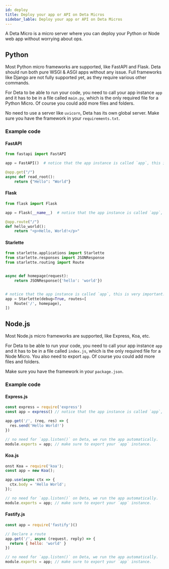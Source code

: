 ```yaml
---
id: deploy
title: Deploy your app or API on Deta Micros
sidebar_lable: Deploy your app or API on Deta Micros
---
```


A Deta Micro is a micro server where you can deploy your Python or Node web app without worrying about ops.

## Python

Most Python micro frameworks are supported, like FastAPI and Flask. Deta should run both pure WSGI & ASGI apps without any issue.
Full frameworks like Django are not fully supported yet, as they require various other commands.

For Deta to be able to run your code, you need to call your app instance `app` and it has to be in a file called `main.py`, which is the only required file for a Python Micro. Of course you could add more files and folders.

No need to use a server like `uvicorn`, Deta has its own global server.
Make sure you have the framework in your `requirements.txt`.

### Example code

#### FastAPI

```py
from fastapi import FastAPI

app = FastAPI()  # notice that the app instance is called `app`, this is very important.

@app.get("/")
async def read_root():
    return {"Hello": "World"}

```

#### Flask

```py
from flask import Flask

app = Flask(__name__)  # notice that the app instance is called `app`, this is very important.

@app.route("/")
def hello_world():
    return "<p>Hello, World!</p>"
```

#### Starlette

```python
from starlette.applications import Starlette
from starlette.responses import JSONResponse
from starlette.routing import Route


async def homepage(request):
    return JSONResponse({'hello': 'world'})


# notice that the app instance is called `app`, this is very important.
app = Starlette(debug=True, routes=[
    Route('/', homepage),
])
```

## Node.js

Most Node.js micro frameworks are supported, like Express, Koa, etc.

For Deta to be able to run your code, you need to call your app instance `app` and it has to be in a file called `index.js`, which is the only required file for a Node Micro. You also need to export `app`. Of course you could add more files and folders.

Make sure you have the framework in your `package.json`.

### Example code

#### Express.js

```js
const express = require('express')
const app = express() // notice that the app instance is called `app`, this is very important.

app.get('/', (req, res) => {
  res.send('Hello World!')
})

// no need for `app.listen()` on Deta, we run the app automatically.
module.exports = app; // make sure to export your `app` instance.
```

#### Koa.js

```js
onst Koa = require('koa');
const app = new Koa();

app.use(async ctx => {
  ctx.body = 'Hello World';
});

// no need for `app.listen()` on Deta, we run the app automatically.
module.exports = app; // make sure to export your `app` instance.
```

#### Fastify.js

```js
const app = require('fastify')()

// Declare a route
app.get('/', async (request, reply) => {
  return { hello: 'world' }
})

// no need for `app.listen()` on Deta, we run the app automatically.
module.exports = app; // make sure to export your `app` instance.
```
